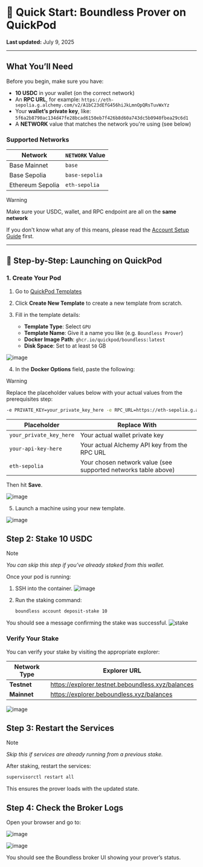 # 🐝 Quick Start: Boundless Prover on QuickPod
**Last updated:** July 9, 2025

---

## What You’ll Need

Before you begin, make sure you have:

* **10 USDC** in your wallet (on the correct network)
* An **RPC URL**, for example:
  `https://eth-sepolia.g.alchemy.com/v2/A1bC23dEfG456hiJkLmnOpQRsTuvWxYz`
* Your **wallet’s private key**, like:
  `5f6a2b8790ac134d47fe28bcad6150eb7f426b8d60a743dc5b0940fbea29c6d1`
* A **NETWORK** value that matches the network you're using (see below)

### Supported Networks

| Network          | `NETWORK` Value |
| ---------------- | --------------- |
| Base Mainnet     | `base`          |
| Base Sepolia     | `base-sepolia`  |
| Ethereum Sepolia | `eth-sepolia`   |

> [!WARNING]
> Make sure your USDC, wallet, and RPC endpoint are all on the **same network**

If you don't know what any of this means, please read the [Account Setup Guide](./ACCOUNT.md) first.

---

## 🚀 Step-by-Step: Launching on QuickPod

### 1. Create Your Pod

1. Go to [QuickPod Templates](https://console.quickpod.io/templates)

2. Click **Create New Template** to create a new template from scratch.

3. Fill in the template details:
   - **Template Type**: Select `GPU`
   - **Template Name**: Give it a name you like (e.g. `Boundless Prover`)
   - **Docker Image Path**: `ghcr.io/quickpod/boundless:latest`
   - **Disk Space**: Set to at least `50` GB

  ![image](https://github.com/user-attachments/assets/1286c59c-a7c9-41e9-b198-015ebfed337a)

4. In the **Docker Options** field, paste the following:

> [!WARNING]
> Replace the placeholder values below with your actual values from the prerequisites step:
   ```bash
   -e PRIVATE_KEY=your_private_key_here -e RPC_URL=https://eth-sepolia.g.alchemy.com/v2/your-api-key-here -e NETWORK=eth-sepolia -p 8082:8082 --shm-size=30g
   ```

   | Placeholder | Replace With |
   | ----------- | ------------ |
   | `your_private_key_here` | Your actual wallet private key |
   | `your-api-key-here` | Your actual Alchemy API key from the RPC URL |
   | `eth-sepolia` | Your chosen network value (see supported networks table above) |

   Then hit **Save**.

   ![image](https://github.com/user-attachments/assets/71382587-32e5-447c-bba2-826a8b40fd59)

5. Launch a machine using your new template.

![image](https://github.com/user-attachments/assets/95bf6229-d841-4bb3-914b-6e5c9b40e6c7)

## Step 2: Stake 10 USDC

> [!NOTE]
> *You can skip this step if you’ve already staked from this wallet.*

Once your pod is running:

1. SSH into the container.
   ![image](https://github.com/user-attachments/assets/806b56b7-4b31-47bb-a2a5-8636897d6156)

3. Run the staking command:

   ```bash
   boundless account deposit-stake 10
   ```

You should see a message confirming the stake was successful.
![stake](https://github.com/user-attachments/assets/38567b4a-2339-44eb-9458-919188224a33)

### Verify Your Stake

You can verify your stake by visiting the appropriate explorer:

| Network Type | Explorer URL |
| ------------ | ------------ |
| **Testnet** | https://explorer.testnet.beboundless.xyz/balances |
| **Mainnet** | https://explorer.beboundless.xyz/balances |

![image](https://github.com/user-attachments/assets/05772bf4-f214-484e-99c9-b2375aa220df)

## Step 3: Restart the Services

> [!NOTE]
> *Skip this if services are already running from a previous stake.*

After staking, restart the services:

```bash
supervisorctl restart all
```

This ensures the prover loads with the updated state.

## Step 4: Check the Broker Logs

Open your browser and go to:

![image](https://github.com/user-attachments/assets/d68041c1-e762-492b-8742-56082158305f)

![image](https://github.com/user-attachments/assets/344a68fb-2e32-484c-8cee-39dc17c42989)


You should see the Boundless broker UI showing your prover’s status.
